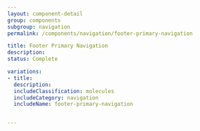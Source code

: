 ```yaml
---
layout: component-detail
group: components
subgroup: navigation
permalink: /components/navigation/footer-primary-navigation

title: Footer Primary Navigation
description:
status: Complete

variations:
- title:
  description:
  includeClassification: molecules
  includeCategory: navigation
  includeName: footer-primary-navigation


---
```

